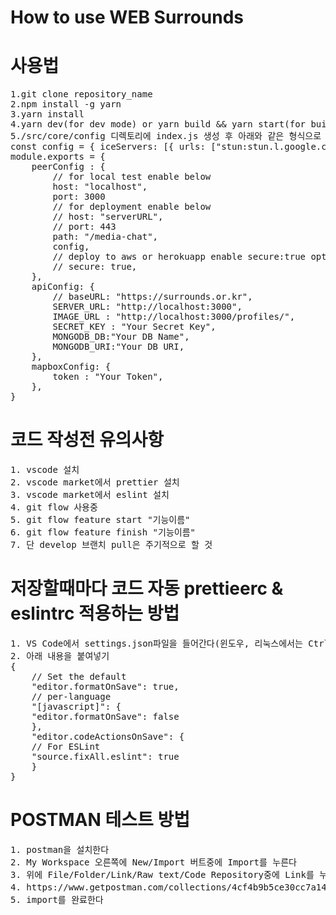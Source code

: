 # How to use WEB Surrounds

<h1>사용법</h1>
<pre>
1.git clone repository_name
2.npm install -g yarn
3.yarn install
4.yarn dev(for dev mode) or yarn build && yarn start(for build mode)
5./src/core/config 디렉토리에 index.js 생성 후 아래와 같은 형식으로 작성
const config = { iceServers: [{ urls: ["stun:stun.l.google.com:19302"] }, {urls:"url", "username":"username", "credential":"credential"}] };
module.exports = {
    peerConfig : {
        // for local test enable below
        host: "localhost",
        port: 3000
        // for deployment enable below
        // host: "serverURL",
        // port: 443
        path: "/media-chat",
        config,
        // deploy to aws or herokuapp enable secure:true option
        // secure: true,
    },
	apiConfig: {
		// baseURL: "https://surrounds.or.kr",
		SERVER_URL: "http://localhost:3000",
		IMAGE_URL : "http://localhost:3000/profiles/",
		SECRET_KEY : "Your Secret Key",
		MONGODB_DB:"Your DB Name",
		MONGODB_URI:"Your DB URI,
	},
    mapboxConfig: {
		token : "Your Token",
	},
}
</pre>

<h1>코드 작성전 유의사항</h1>
<pre>
1. vscode 설치
2. vscode market에서 prettier 설치
3. vscode market에서 eslint 설치
4. git flow 사용중
5. git flow feature start "기능이름"
6. git flow feature finish "기능이름"
7. 단 develop 브랜치 pull은 주기적으로 할 것
</pre>

<h1>저장할때마다 코드 자동 prettieerc & eslintrc 적용하는 방법</h1>
<pre>
1. VS Code에서 settings.json파일을 들어간다(윈도우, 리눅스에서는 Ctrl + ,, 맥에서는 Cmd + , 를 누르고 오른쪽 위에 작은 문서 아이콘 누르면 settings.json 볼 수 있음)
2. 아래 내용을 붙여넣기
{
    // Set the default
    "editor.formatOnSave": true,
    // per-language
    "[javascript]": {
    "editor.formatOnSave": false
    },
    "editor.codeActionsOnSave": {
    // For ESLint
    "source.fixAll.eslint": true
    }
}
</pre>

<h1>POSTMAN 테스트 방법</h1>
<pre>
1. postman을 설치한다
2. My Workspace 오른쪽에 New/Import 버트중에 Import를 누른다
3. 위에 File/Folder/Link/Raw text/Code Repository중에 Link를 누른다
4. https://www.getpostman.com/collections/4cf4b9b5ce30cc7a14e0 해당 링크를 붙여넣는다
5. import를 완료한다
</pre>
